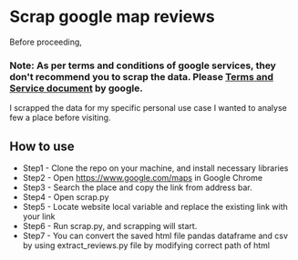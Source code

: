 # Scrap google map reviews

Before proceeding,
### Note: As per terms and conditions of google services, they don't recommend you to scrap the data. Please [Terms and Service document](https://cloud.google.com/maps-platform/terms?hl=en) by google.

I scrapped the data for my specific personal use case I wanted to analyse few a place before visiting.
 
## How to use
- Step1 - Clone the repo on your machine, and install necessary libraries
- Step2 - Open https://www.google.com/maps in Google Chrome
- Step3 - Search the place and copy the link from address bar.
- Step4 - Open scrap.py
- Step5 - Locate website local variable and replace the existing link with your link
- Step6 - Run scrap.py, and scrapping will start.
- Step7 - You can convert the saved html file pandas dataframe and csv by using extract_reviews.py file by modifying correct path of html
